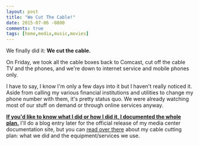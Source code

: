 ```yaml
---
layout: post
title: "We Cut The Cable!"
date: 2015-07-06 -0800
comments: true
tags: [home,media,music,movies]
---
```

We finally did it: **We cut the cable.**

On Friday, we took all the cable boxes back to Comcast, cut off the cable TV and the phones, and we're down to internet service and mobile phones only.

I have to say, I know I'm only a few days into it but I haven't really noticed it. Aside from calling my various financial institutions and utilities to change my phone number with them, it's pretty status quo. We were already watching most of our stuff on demand or through online services anyway.

**[If you'd like to know what I did or how I did it, I documented the whole plan.](http://illigmediacenter.readthedocs.org/en/latest/plans/cuttingthecable.html)** I'll do a blog entry later for the official release of my media center documentation site, but you can [read over there](http://illigmediacenter.readthedocs.org/en/latest/plans/cuttingthecable.html) about my cable cutting plan: what we did and the equipment/services we use.